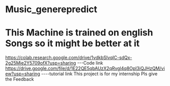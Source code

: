 # Music_generepredict 
# This Machine is trained on english Songs so it might be better at it 
https://colab.research.google.com/drive/1vdkbSIvqIC-sdQx-2g25Mie2Y5709ofX?usp=sharing ---Code link
https://drive.google.com/file/d/1E22QE5qbAUzX2qRvgl4q8OpI3iQJHzQM/view?usp=sharing  ----tutorial link
This project is for my internship
Pls give the Feedback 
